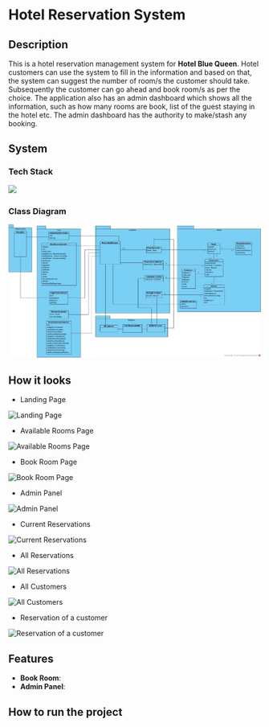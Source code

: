 # Hotel Reservation System

## Description

This is a hotel reservation management system for **Hotel Blue Queen**. Hotel customers can use the system to fill in the information and based on that, the system can suggest the number of room/s the customer should take. Subsequently the customer can go ahead and book room/s as per the choice. The application also has an admin dashboard which shows all the information, such as how many rooms are book, list of the guest staying in the hotel etc. The admin dashboard has the authority to make/stash any booking.

## System

### Tech Stack

<img src="https://skillicons.dev/icons?i=java,sqlite" />

### Class Diagram

<img src="./ClassDiagram.jpg" alt="Class Diagram" />

## How it looks

- Landing Page

![Landing Page](https://github.com/busycaesar/Hotel_Reservation_System/assets/97539345/3fa83252-3ede-4e3d-bef4-2e25c3e62d58)

- Available Rooms Page

![Available Rooms Page](https://github.com/busycaesar/Hotel_Reservation_System/assets/97539345/4896a592-d4d2-4eaf-971f-3ed38fd85607)

- Book Room Page

![Book Room Page](https://github.com/busycaesar/Hotel_Reservation_System/assets/97539345/6f2aa581-19c1-4a20-9701-7498003f88d0)

- Admin Panel

![Admin Panel](https://github.com/busycaesar/Hotel_Reservation_System/assets/97539345/4899520e-f76e-44fa-a0f6-ffc057732288)

- Current Reservations

![Current Reservations](https://github.com/busycaesar/Hotel_Reservation_System/assets/97539345/ba2396cc-bfd6-46f2-bca4-d70a38a7c6e6)

- All Reservations

![All Reservations](https://github.com/busycaesar/Hotel_Reservation_System/assets/97539345/e0e4ec9d-fdd9-4e3b-9b70-c3946f614ec8)

- All Customers

![All Customers](https://github.com/busycaesar/Hotel_Reservation_System/assets/97539345/908a7b3c-b8ec-4265-a442-e21ec57a1653)

- Reservation of a customer

![Reservation of a customer](https://github.com/busycaesar/Hotel_Reservation_System/assets/97539345/3d8421f5-ced0-4f65-93a3-2f8a11f877f9)

## Features

- **Book Room**:
- **Admin Panel**:

## How to run the project
